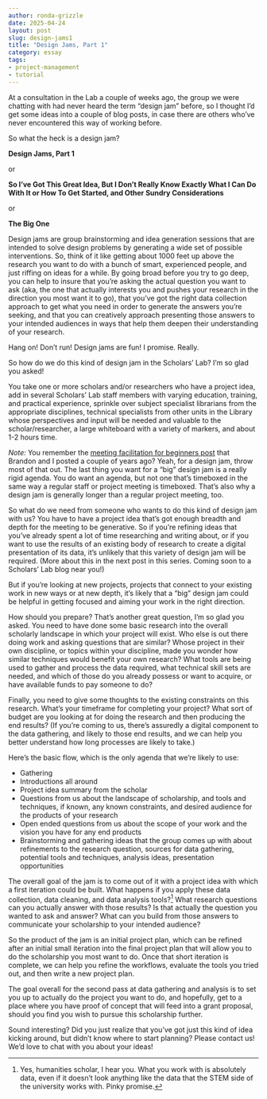 ```yaml
---
author: ronda-grizzle
date: 2025-04-24
layout: post
slug: design-jams1
title: "Design Jams, Part 1"
category: essay
tags:
- project-management
- tutorial
---
```


At a consultation in the Lab a couple of weeks ago, the group we were chatting with had never heard the term “design jam” before, so I thought I’d get some ideas into a couple of blog posts, in case there are others who’ve never encountered this way of working before.

So what the heck is a design jam?


__Design Jams, Part 1__

or

__So I’ve Got This Great Idea, But I Don’t Really Know Exactly What I Can Do With It or How To Get Started, and Other Sundry Considerations__

or

__The Big One__

Design jams are group brainstorming and idea generation sessions that are intended to solve design problems by generating a wide set of possible interventions. So, think of it like getting about 1000 feet up above the research you want to do with a bunch of smart, experienced people, and just riffing on ideas for a while. By going broad before you try to go deep, you can help to insure that you’re asking the actual question you want to ask (aka, the one that actually interests you and pushes your research in the direction you most want it to go), that you’ve got the right data collection approach to get what you need in order to generate the answers you’re seeking, and that you can creatively approach presenting those answers to your intended audiences in ways that help them deepen their understanding of your research.

Hang on! Don’t run! Design jams are fun! I promise. Really.

So how do we do this kind of design jam in the Scholars’ Lab? I’m so glad you asked!

You take one or more scholars and/or researchers who have a project idea, add in several Scholars’ Lab staff members with varying education, training, and practical experience, sprinkle over subject specialist librarians from the appropriate disciplines, technical specialists from other units in the Library whose perspectives and input will be needed and valuable to the scholar/researcher, a large whiteboard with a variety of markers, and about 1-2 hours time.

*Note:* You remember the [meeting facilitation for beginners post](https://scholarslab.lib.virginia.edu/blog/a-meeting-toolkit-for-new-facilitators/) that Brandon and I posted a couple of years ago? Yeah, for a design jam, throw most of that out. The last thing you want for a “big” design jam is a really rigid agenda. You do want an agenda, but not one that’s timeboxed in the same way a regular staff or project meeting is timeboxed. That’s also why a design jam is generally longer than a regular project meeting, too.

So what do we need from someone who wants to do this kind of design jam with us? 
You have to have a project idea that’s got enough breadth and depth for the meeting to be generative. So if you’re refining ideas that you’ve already spent a lot of time researching and writing about, or if you want to use the results of an existing body of research to create a digital presentation of its data, it’s unlikely that this variety of design jam will be required. (More about this in the next post in this series. Coming soon to a Scholars’ Lab blog near you!)

But if you’re looking at new projects, projects that connect to your existing work in new ways or at new depth, it’s likely that a “big” design jam could be helpful in getting focused and aiming your work in the right direction.

How should you prepare? That’s another great question, I’m so glad you asked. You need to have done some basic research into the overall scholarly landscape in which your project will exist. Who else is out there doing work and asking questions that are similar? Whose project in their own discipline, or topics within your discipline, made you wonder how similar techniques would benefit your own research? What tools are being used to gather and process the data required, what technical skill sets are needed, and which of those do you already possess or want to acquire, or have available funds to pay someone to do?

Finally, you need to give some thoughts to the existing constraints on this research. What’s your timeframe for completing your project? What sort of budget are you looking at for doing the research and then producing the end results? (If you’re coming to us, there’s assuredly a digital component to the data gathering, and likely to those end results, and we can help you better understand how long processes are likely to take.)

Here’s the basic flow, which is the only agenda that we’re likely to use:
* Gathering
* Introductions all around
* Project idea summary from the scholar
* Questions from us about the landscape of scholarship, and tools and techniques, if known, any known constraints, and desired audience for the products of your research
* Open ended questions from us about the scope of your work and the vision you have for any end products
* Brainstorming and gathering ideas that the group comes up with about refinements to the research question, sources for data gathering, potential tools and techniques, analysis ideas, presentation opportunities

The overall goal of the jam is to come out of it with a project idea with which a first iteration could be built. What happens if you apply these data collection, data cleaning, and data analysis tools?[^1] What research questions can you actually answer with those results? Is that actually the question you wanted to ask and answer? What can you build from those answers to communicate your scholarship to your intended audience?

So the product of the jam is an initial project plan, which can be refined after an initial small iteration into the final project plan that will allow you to do the scholarship you most want to do. Once that short iteration is complete, we can help you refine the workflows, evaluate the tools you tried out, and then write a new project plan.

The goal overall for the second pass at data gathering and analysis is to set you up to actually do the project you want to do, and hopefully, get to a place where you have proof of concept that will feed into a grant proposal, should you find you wish to pursue this scholarship further.

Sound interesting? Did you just realize that you’ve got just this kind of idea kicking around, but didn’t know where to start planning? Please contact us! We’d love to chat with you about your ideas!



[^1]: Yes, humanities scholar, I hear you. What you work with is absolutely data, even if it doesn’t look anything like the data that the STEM side of the university works with. Pinky promise.

